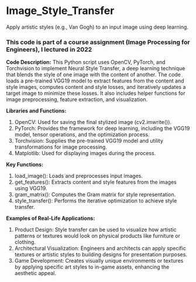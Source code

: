 # Image_Style_Transfer
Apply artistic styles (e.g., Van Gogh) to an input image using deep learning.
### This code is part of a course assignment (Image Processing for Engineers), I lectured in 2022 ###

**Code Description:**
This Python script uses OpenCV, PyTorch, and Torchvision to implement Neural Style Transfer, a deep learning technique that blends the style of one image with the content of another. The code loads a pre-trained VGG19 model to extract features from the content and style images, computes content and style losses, and iteratively updates a target image to minimize these losses. It also includes helper functions for image preprocessing, feature extraction, and visualization.

**Libraries and Functions:**
1. OpenCV: Used for saving the final stylized image (cv2.imwrite()).
2. PyTorch: Provides the framework for deep learning, including the VGG19 model, tensor operations, and the optimization process.
3. Torchvision: Supplies the pre-trained VGG19 model and utility transformations for image processing.
4. Matplotlib: Used for displaying images during the process.

**Key Functions:**
1. load_image(): Loads and preprocesses input images.
2. get_features(): Extracts content and style features from the images using VGG19.
3. gram_matrix(): Computes the Gram matrix for style representation.
4. style_transfer(): Performs the iterative optimization to achieve style transfer.

**Examples of Real-Life Applications:**
1. Product Design: Style transfer can be used to visualize how artistic patterns or textures would look on physical products like furniture or clothing.
2. Architectural Visualization: Engineers and architects can apply specific textures or artistic styles to building designs for presentation purposes.
3. Game Development: Creates visually unique environments or textures by applying specific art styles to in-game assets, enhancing the aesthetic appeal.
